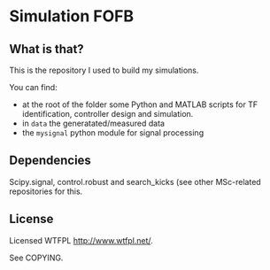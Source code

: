 # Simulation FOFB

## What is that?

This is the repository I used to build my simulations.

You can find:

* at the root of the folder some Python and MATLAB scripts for TF identification, controller design and simulation.
* in `data` the generatated/measured data
* the `mysignal` python module for signal processing

## Dependencies

Scipy.signal, control.robust and search_kicks (see other MSc-related
repositories for this.

## License
Licensed WTFPL http://www.wtfpl.net/.

See COPYING.
